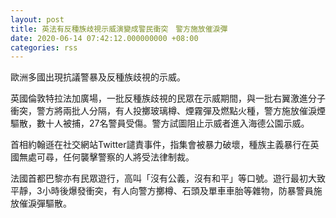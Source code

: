 ```yaml
---
layout: post
title: 英法有反種族歧視示威演變成警民衝突　警方施放催淚彈
date: 2020-06-14 07:42:12.000000000 +08:00
categories: rss
---
```


歐洲多國出現抗議警暴及反種族歧視的示威。

英國倫敦特拉法加廣場，一批反種族歧視的民眾在示威期間，與一批右翼激進分子衝突，警方將兩批人分隔，有人投擲玻璃樽、煙霧彈及燃點火種，警方施放催淚煙驅散，數十人被捕，27名警員受傷。警方試圖阻止示威者進入海德公園示威。

首相約翰遜在社交網站Twitter譴責事件，指集會被暴力破壞，種族主義暴行在英國無處可尋，任何襲擊警察的人將受法律制裁。

法國首都巴黎亦有民眾遊行，高叫「沒有公義，沒有和平」等口號。遊行最初大致平靜，3小時後爆發衝突，有人向警方擲樽、石頭及單車車胎等雜物，防暴警員施放催淚彈驅散。
